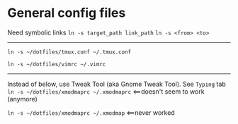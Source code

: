 # General config files

Need symbolic links
`ln -s target_path link_path`
`ln -s <from> <to>`

-----------

`ln -s ~/dotfiles/tmux.conf ~/.tmux.conf`

`ln -s ~/dotfiles/vimrc ~/.vimrc`

-------------
Instead of below, use Tweak Tool (aka Gnome Tweak Tool). See `Typing` tab
`ln -s ~/dotfiles/xmodmaprc ~/.xmodmaprc` <==doesn't seem to work (anymore)

`ln -s ~/dotfiles/xmodmaprc ~/.xmodmap`  <==never worked
